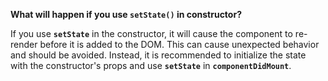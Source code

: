 **What will happen if you use `setState()` in constructor?**

If you use **`setState`** in the constructor, it will cause the component to re-render before it is added to the DOM. This can cause unexpected behavior and should be avoided. Instead, it is recommended to initialize the state with the constructor's props and use **`setState`** in **`componentDidMount`**.